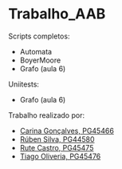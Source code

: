 # Trabalho_AAB

Scripts completos:

* Automata
* BoyerMoore
* Grafo (aula 6)

Uniitests:
* Grafo (aula 6)


Trabalho realizado por:
- [Carina Gonçalves, PG45466](https://github.com/carinaa9)
- [Rúben Silva, PG44580](https://github.com/RubenPTFCP)
- [Rute Castro, PG45475](https://github.com/ruteeecastrooo)
- [Tiago Oliveria, PG45476](https://github.com/Malavita02)
